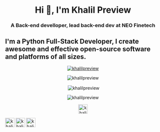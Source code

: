 <h1 align="center">Hi 👋, I'm Khalil Preview</h1>
<h3 align="center">A Back-end develloper, lead back-end dev at NEO Finetech</h3>

<h2> I'm a Python Full-Stack Developer, I create awesome and effective open-source software and platforms of all sizes. </h2>

<p align="center"> <a href="https://github.com/ryo-ma/github-profile-trophy"><img src="https://github-profile-trophy.vercel.app/?username=khalilpreview" alt="khalilpreview" /></a> </p>

<p align="center"><img align="center" src=https://github-readme-stats.vercel.app/api?username=khalilpreview&show_icons=true&theme=shades-of-purple&count_private=true alt="khalilpreview" /></p>



<p align="center"> &nbsp;<img align="center" src="https://github-readme-stats.vercel.app/api?username=khalilpreview&show_icons=true" alt="khalilpreview" /></p>
<p align="center"> <img src="https://komarev.com/ghpvc/?username=khalilpreview" alt="khalilpreview" /> </p>
<p align="center">
<a href="https://dev.to/khalilpreview" target="blank"><img align="center" src="https://cdn.jsdelivr.net/npm/simple-icons@3.0.1/icons/dev-dot-to.svg" alt="khalilpreview" height="30" width="30" /></a>
  
<a href="https://twitter.com/khalil_preview" target="blank"><img align="center" src="https://cdn.jsdelivr.net/npm/simple-icons@3.0.1/icons/twitter.svg" alt="khalil_preview" height="30" width="30" /></a>
<a href="https://fb.com/khalilpreview" target="blank"><img align="center" src="https://cdn.jsdelivr.net/npm/simple-icons@3.0.1/icons/facebook.svg" alt="khalilpreview" height="30" width="30" /></a>
<a href="https://instagram.com/khalil_preview" target="blank"><img align="center" src="https://cdn.jsdelivr.net/npm/simple-icons@3.0.1/icons/instagram.svg" alt="khalil_preview" height="30" width="30" /></a>
</p>
